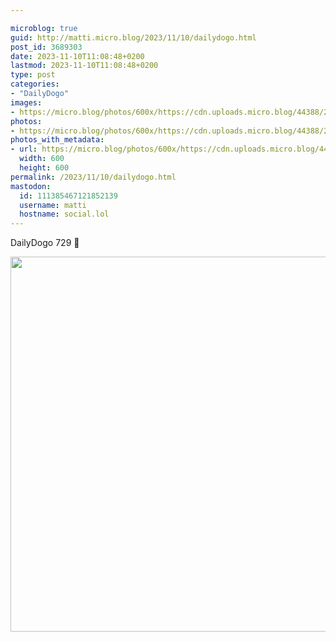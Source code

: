 ```yaml
---

microblog: true
guid: http://matti.micro.blog/2023/11/10/dailydogo.html
post_id: 3689303
date: 2023-11-10T11:08:48+0200
lastmod: 2023-11-10T11:08:48+0200
type: post
categories:
- "DailyDogo"
images:
- https://micro.blog/photos/600x/https://cdn.uploads.micro.blog/44388/2023/7e32547fc89a484fbaa91c7339568128.jpg
photos:
- https://micro.blog/photos/600x/https://cdn.uploads.micro.blog/44388/2023/7e32547fc89a484fbaa91c7339568128.jpg
photos_with_metadata:
- url: https://micro.blog/photos/600x/https://cdn.uploads.micro.blog/44388/2023/7e32547fc89a484fbaa91c7339568128.jpg
  width: 600
  height: 600
permalink: /2023/11/10/dailydogo.html
mastodon:
  id: 111385467121852139
  username: matti
  hostname: social.lol
---
```

DailyDogo 729 🐶

<img src="/media/uploads/2023/7e32547fc89a484fbaa91c7339568128.jpg" width="600" height="600" alt="" />
